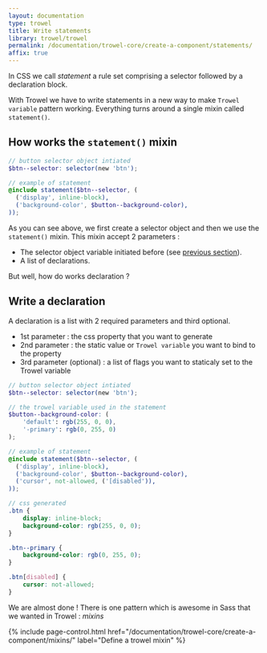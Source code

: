 ```yaml
---
layout: documentation
type: trowel
title: Write statements
library: trowel/trowel
permalink: /documentation/trowel-core/create-a-component/statements/
affix: true
---
```


In CSS we call *statement* a rule set comprising a selector followed by a declaration block.

With Trowel we have to write statements in a new way to make `Trowel variable` pattern working. Everything turns around a single mixin called `statement()`.

## How works the `statement()` mixin

```scss
// button selector object intiated
$btn--selector: selector(new 'btn');

// example of statement
@include statement($btn--selector, (
  ('display', inline-block),
  ('background-color', $button--background-color),
));
```

As you can see above, we first create a selector object and then we use the `statement()` mixin. This mixin accept 2 parameters :

* The selector object variable initiated before (see [previous section](/documentation/trowel-core/create-a-component/selector-object/)).
* A list of declarations.

But well, how do works declaration ?

## Write a declaration
A declaration is a list with 2 required parameters and third optional.

* 1st parameter : the css property that you want to generate
* 2nd parameter : the static value or `Trowel variable` you want to bind to the property
* 3rd parameter (optional) : a list of flags you want to staticaly set to the Trowel variable

```scss
// button selector object intiated
$btn--selector: selector(new 'btn');

// the trowel variable used in the statement
$button--background-color: (
    'default': rgb(255, 0, 0),
    '-primary': rgb(0, 255, 0)
);

// example of statement
@include statement($btn--selector, (
  ('display', inline-block),
  ('background-color', $button--background-color),
  ('cursor', not-allowed, ('[disabled')),
));

// css generated
.btn {
    display: inline-block;
    background-color: rgb(255, 0, 0);
}

.btn--primary {
    background-color: rgb(0, 255, 0);
}

.btn[disabled] {
    cursor: not-allowed;
}
```

We are almost done ! There is one pattern which is awesome in Sass that we wanted in Trowel : *mixins*

{% include page-control.html href="/documentation/trowel-core/create-a-component/mixins/" label="Define a trowel mixin" %}
